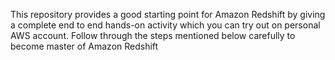 This repository provides a good starting point for Amazon Redshift by giving a complete end to end hands-on activity which you can try out on personal AWS account. Follow through the steps mentioned below carefully to become master of Amazon Redshift
